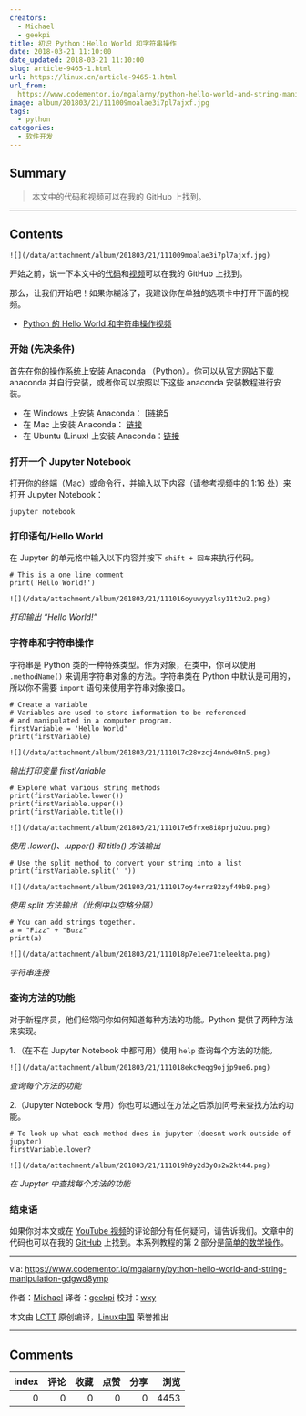 ```yaml
---
creators:
  - Michael
  - geekpi
title: 初识 Python：Hello World 和字符串操作
date: 2018-03-21 11:10:00
date_updated: 2018-03-21 11:10:00
slug: article-9465-1.html
url: https://linux.cn/article-9465-1.html
url_from: 
  https://www.codementor.io/mgalarny/python-hello-world-and-string-manipulation-gdgwd8ymp
image: album/201803/21/111009moalae3i7pl7ajxf.jpg
tags:
  - python
categories:
  - 软件开发
---
```


## Summary

> 本文中的代码和视频可以在我的 GitHub 上找到。

***

<!-- more -->

## Contents

`![](/data/attachment/album/201803/21/111009moalae3i7pl7ajxf.jpg)`

开始之前，说一下本文中的[代码](https://github.com/mGalarnyk/Python_Tutorials/blob/master/Python_Basics/Intro/Python3Basics_Part1.ipynb)和[视频](https://www.youtube.com/watch?v=JqGjkNzzU4s)可以在我的 GitHub 上找到。

那么，让我们开始吧！如果你糊涂了，我建议你在单独的选项卡中打开下面的视频。

* [Python 的 Hello World 和字符串操作视频](https://www.youtube.com/watch?v=JqGjkNzzU4s)

### 开始 (先决条件)

首先在你的操作系统上安装 Anaconda （Python）。你可以从[官方网站](https://www.continuum.io/downloads)下载 anaconda 并自行安装，或者你可以按照以下这些 anaconda 安装教程进行安装。

* 在 Windows 上安装 Anaconda： [链接[5](https://medium.com/@GalarnykMichael/install-python-on-windows-anaconda-c63c7c3d1444)
* 在 Mac 上安装 Anaconda： [链接](https://medium.com/@GalarnykMichael/install-python-on-mac-anaconda-ccd9f2014072)
* 在 Ubuntu (Linux) 上安装 Anaconda：[链接](https://medium.com/@GalarnykMichael/install-python-on-ubuntu-anaconda-65623042cb5a)

### 打开一个 Jupyter Notebook

打开你的终端（Mac）或命令行，并输入以下内容（[请参考视频中的 1:16 处](https://youtu.be/JqGjkNzzU4s?t=1m16s)）来打开 Jupyter Notebook：

```shell
jupyter notebook
```

### 打印语句/Hello World

在 Jupyter 的单元格中输入以下内容并按下 `shift + 回车`来执行代码。

```shell
# This is a one line comment
print('Hello World!')
```

`![](/data/attachment/album/201803/21/111016oyuwyyzlsy11t2u2.png)`

*打印输出 “Hello World!”*

### 字符串和字符串操作

字符串是 Python 类的一种特殊类型。作为对象，在类中，你可以使用 `.methodName()` 来调用字符串对象的方法。字符串类在 Python 中默认是可用的，所以你不需要 `import` 语句来使用字符串对象接口。

```shell
# Create a variable
# Variables are used to store information to be referenced
# and manipulated in a computer program.
firstVariable = 'Hello World'
print(firstVariable)
```

`![](/data/attachment/album/201803/21/111017c28vzcj4nndw08n5.png)`

*输出打印变量 firstVariable*

```shell
# Explore what various string methods
print(firstVariable.lower())
print(firstVariable.upper())
print(firstVariable.title())
```

`![](/data/attachment/album/201803/21/111017e5frxe8i8prju2uu.png)`

*使用 .lower()、.upper() 和 title() 方法输出*

```shell
# Use the split method to convert your string into a list
print(firstVariable.split(' '))
```

`![](/data/attachment/album/201803/21/111017oy4errz82zyf49b8.png)`

*使用 split 方法输出（此例中以空格分隔）*

```shell
# You can add strings together.
a = "Fizz" + "Buzz"
print(a)
```

`![](/data/attachment/album/201803/21/111018p7e1ee71teleekta.png)`

*字符串连接*

### 查询方法的功能

对于新程序员，他们经常问你如何知道每种方法的功能。Python 提供了两种方法来实现。

1、（在不在 Jupyter Notebook 中都可用）使用 `help` 查询每个方法的功能。

`![](/data/attachment/album/201803/21/111018ekc9eqg9ojjp9ue6.png)`

*查询每个方法的功能*

2.（Jupyter Notebook 专用）你也可以通过在方法之后添加问号来查找方法的功能。

```shell
# To look up what each method does in jupyter (doesnt work outside of jupyter)
firstVariable.lower?
```

`![](/data/attachment/album/201803/21/111019h9y2d3y0s2w2kt44.png)`

*在 Jupyter 中查找每个方法的功能*

### 结束语

如果你对本文或在 [YouTube 视频](https://www.youtube.com/watch?v=JqGjkNzzU4s)的评论部分有任何疑问，请告诉我们。文章中的代码也可以在我的 [GitHub](https://github.com/mGalarnyk/Python_Tutorials/blob/master/Python_Basics/Intro/Python3Basics_Part1.ipynb) 上找到。本系列教程的第 2 部分是[简单的数学操作](https://medium.com/@GalarnykMichael/python-basics-2-simple-math-4ac7cc928738)。

---

via: <https://www.codementor.io/mgalarny/python-hello-world-and-string-manipulation-gdgwd8ymp>

作者：[Michael](https://www.codementor.io/mgalarny) 译者：[geekpi](https://github.com/geekpi) 校对：[wxy](https://github.com/wxy)

本文由 [LCTT](https://github.com/LCTT/TranslateProject) 原创编译，[Linux中国](https://linux.cn/) 荣誉推出

***

## Comments


|   index |   评论 |   收藏 |   点赞 |   分享 |   浏览 |
|--------:|-------:|-------:|-------:|-------:|-------:|
|       0 |      0 |      0 |      0 |      0 |   4453 |
